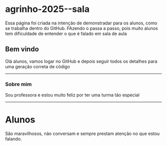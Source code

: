 # agrinho-2025--sala

Essa página foi criada na intenção de demonstradar para os alunos, como se trabalha dentro do GitHub.
FAzendo o passa a passo, pois muito alunos tem dificuldade de entender o que é falado em sala de aula

## Bem vindo
Olá alunos, vamos logar no GitHub e depois seguir todos os detalhes para uma geração correta de código

---

### Sobre mim

Sou professora e estou muito feliz por ter uma turma tão especial

---

# Alunos

São maravilhosos, não conversam e sempre prestam atenção no que estou falando.